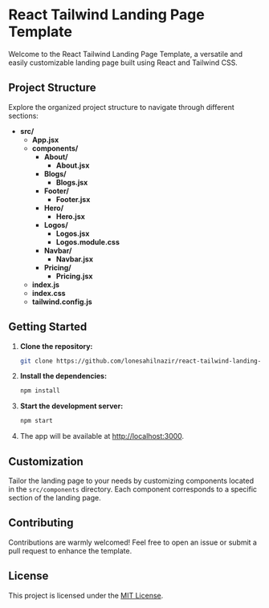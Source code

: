 # React Tailwind Landing Page Template

Welcome to the React Tailwind Landing Page Template, a versatile and easily customizable landing page built using React and Tailwind CSS.

## Project Structure

Explore the organized project structure to navigate through different sections:

- **src/**
  - **App.jsx**
  - **components/**
    - **About/**
      - **About.jsx**
    - **Blogs/**
      - **Blogs.jsx**
    - **Footer/**
      - **Footer.jsx**
    - **Hero/**
      - **Hero.jsx**
    - **Logos/**
      - **Logos.jsx**
      - **Logos.module.css**
    - **Navbar/**
      - **Navbar.jsx**
    - **Pricing/**
      - **Pricing.jsx**
  - **index.js**
  - **index.css**
  - **tailwind.config.js**

## Getting Started

1. **Clone the repository:**
    ```sh
    git clone https://github.com/lonesahilnazir/react-tailwind-landing-page.git
    ```

2. **Install the dependencies:**
    ```sh
    npm install
    ```

3. **Start the development server:**
    ```sh
    npm start
    ```

4. The app will be available at [http://localhost:3000](http://localhost:3000).

## Customization

Tailor the landing page to your needs by customizing components located in the `src/components` directory. Each component corresponds to a specific section of the landing page.

## Contributing

Contributions are warmly welcomed! Feel free to open an issue or submit a pull request to enhance the template.

## License

This project is licensed under the [MIT License](LICENSE).
